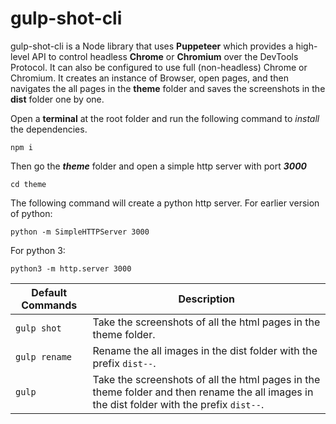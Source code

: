 
# gulp-shot-cli
gulp-shot-cli is a Node library that uses **Puppeteer** which provides a high-level API to control headless **Chrome** or **Chromium** over the DevTools Protocol. It can also be configured to use full (non-headless) Chrome or Chromium. It creates an instance of Browser, open pages, and then navigates the all pages in the **theme** folder and saves the screenshots in the **dist** folder one by one.

Open a **terminal** at the root folder and run the following command to *install* the dependencies.
```
npm i
```
Then go the ***theme*** folder and open a simple http server with port ***3000***
```
cd theme
```
The following command will create a python http server.
For earlier version of python:
```
python -m SimpleHTTPServer 3000
```
For python 3:
```
python3 -m http.server 3000
```
| Default Commands | Description|
|------------------|------------|
| `gulp shot` | Take the screenshots of all the html pages in the theme folder. |
| `gulp rename` | Rename the all images in the dist folder with the prefix `dist--`. |
| `gulp` | Take the screenshots of all the html pages in the theme folder and then rename the all images in the dist folder with the prefix `dist--`. |
